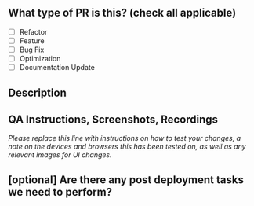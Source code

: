 ## What type of PR is this? (check all applicable)

- [ ] Refactor
- [ ] Feature
- [ ] Bug Fix
- [ ] Optimization
- [ ] Documentation Update

## Description

<!--- Describe your changes in detail -->

## QA Instructions, Screenshots, Recordings

_Please replace this line with instructions on how to test your changes, a note
on the devices and browsers this has been tested on, as well as any relevant
images for UI changes._

## [optional] Are there any post deployment tasks we need to perform?
